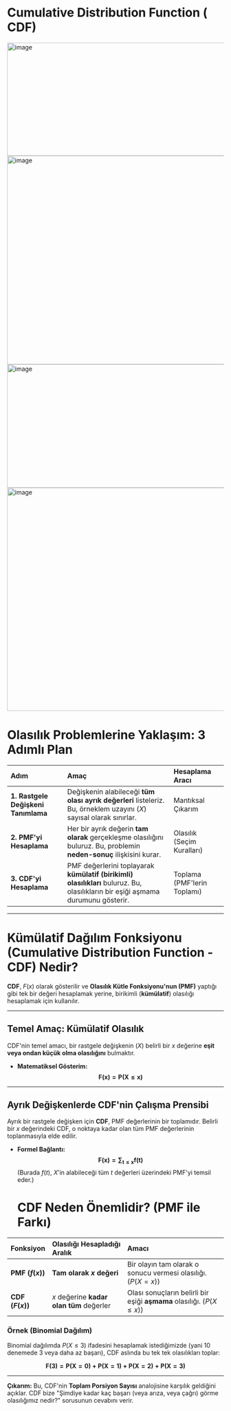 # Cumulative Distribution Function ( CDF)

<img width="706" height="263" alt="image" src="https://github.com/user-attachments/assets/456cb4d0-6bc8-4970-abc6-1d1d3ef7212d" />

<img width="680" height="485" alt="image" src="https://github.com/user-attachments/assets/98aee107-9dee-4569-8ee3-10b3170d54ee" />

<img width="738" height="287" alt="image" src="https://github.com/user-attachments/assets/eae05593-0c5f-4176-affd-f87bb272264d" />

<img width="727" height="519" alt="image" src="https://github.com/user-attachments/assets/04498180-4911-419a-9c89-f6f472fb5101" />

# Olasılık Problemlerine Yaklaşım: 3 Adımlı Plan

| Adım | Amaç | Hesaplama Aracı |
| :--- | :--- | :--- |
| **1. Rastgele Değişkeni Tanımlama** | Değişkenin alabileceği **tüm olası ayrık değerleri** listeleriz. Bu, örneklem uzayını ($X$) sayısal olarak sınırlar. | Mantıksal Çıkarım |
| **2. PMF'yi Hesaplama** | Her bir ayrık değerin **tam olarak** gerçekleşme olasılığını buluruz. Bu, problemin **neden-sonuç** ilişkisini kurar. | Olasılık (Seçim Kuralları) |
| **3. CDF'yi Hesaplama** | PMF değerlerini toplayarak **kümülatif (birikimli) olasılıkları** buluruz. Bu, olasılıkların bir eşiği aşmama durumunu gösterir. | Toplama (PMF'lerin Toplamı) |

---

# Kümülatif Dağılım Fonksiyonu (Cumulative Distribution Function - CDF) Nedir?

**CDF**, $F(x)$ olarak gösterilir ve **Olasılık Kütle Fonksiyonu'nun (PMF)** yaptığı gibi tek bir değeri hesaplamak yerine, birikimli (**kümülatif**) olasılığı hesaplamak için kullanılır.

---

## Temel Amaç: Kümülatif Olasılık

CDF'nin temel amacı, bir rastgele değişkenin ($X$) belirli bir $x$ değerine **eşit veya ondan küçük olma olasılığını** bulmaktır.

* **Matematiksel Gösterim:**
    $$\mathbf{F(x) = P(X \le x)}$$

---

## Ayrık Değişkenlerde CDF'nin Çalışma Prensibi

Ayrık bir rastgele değişken için **CDF**, PMF değerlerinin bir toplamıdır. Belirli bir $x$ değerindeki CDF, o noktaya kadar olan tüm PMF değerlerinin toplanmasıyla elde edilir.

* **Formel Bağlantı:**
    $$\mathbf{F(x) = \sum_{t \le x} f(t)}$$
    (Burada $f(t)$, $X$'in alabileceği tüm $t$ değerleri üzerindeki PMF'yi temsil eder.)

  # CDF Neden Önemlidir? (PMF ile Farkı)

| Fonksiyon | Olasılığı Hesapladığı Aralık | Amacı |
| :--- | :--- | :--- |
| **PMF ($f(x)$)** | **Tam olarak $x$ değeri** | Bir olayın tam olarak o sonucu vermesi olasılığı. ($P(X = x)$) |
| **CDF ($F(x)$)** | $x$ değerine **kadar olan tüm** değerler | Olası sonuçların belirli bir eşiği **aşmama** olasılığı. ($P(X \le x)$) |

### Örnek (Binomial Dağılım)

Binomial dağılımda $P(X \le 3)$ ifadesini hesaplamak istediğimizde (yani 10 denemede 3 veya daha az başarı), CDF aslında bu tek tek olasılıkları toplar:

$$\mathbf{F(3) = P(X=0) + P(X=1) + P(X=2) + P(X=3)}$$

---

**Çıkarım:** Bu, CDF'nin **Toplam Porsiyon Sayısı** analojisine karşılık geldiğini açıklar. CDF bize "Şimdiye kadar kaç başarı (veya arıza, veya çağrı) görme olasılığımız nedir?" sorusunun cevabını verir.
